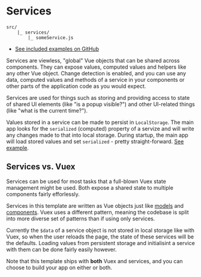 
# Services

```
src/
	|_ services/
		|_ someService.js
```

- [See included examples on GitHub](https://github.com/Eiskis/bellevue/tree/master/src/services)

Services are viewless, "global" Vue objects that can be shared across components. They can expose values, computed values and helpers like any other Vue object. Change detection is enabled, and you can use any data, computed values and methods of a service in your components or other parts of the application code as you would expect.

Services are used for things such as storing and providing access to state of shared UI elements (like "is a popup visible?") and other UI-related things (like "what is the current time?").

Values stored in a service can be made to persist in `LocalStorage`. The main app looks for the `serialized` (computed) property of a servize and will write any changes made to that into local storage. During startup, the main app will load stored values and set `serialized` - pretty straight-forward. [See example](https://github.com/Eiskis/bellevue/tree/master/src/services/panels.js).

## Services vs. Vuex

Services can be used for most tasks that a full-blown Vuex state management might be used. Both expose a shared state to multiple components fairly efforlessly.

Services in this template are written as Vue objects just like [models](models.md) and [components](components.md). Vuex uses a different pattern, meaning the codebase is split into more diverse set of patterns than if using only services.

Currently the `$data` of a service object is not stored in local storage like with Vuex, so when the user reloads the page, the state of these services will be the defaults. Loading values from persistent storage and initialisint a service with them can be done fairly easily however.

Note that this template ships with **both** Vuex and services, and you can choose to build your app on either or both.
